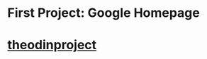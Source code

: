 # First Project: Google Homepage
# <a href="http://www.theodinproject.com/web-development-101/html-css?ref=lnav">theodinproject</a>
